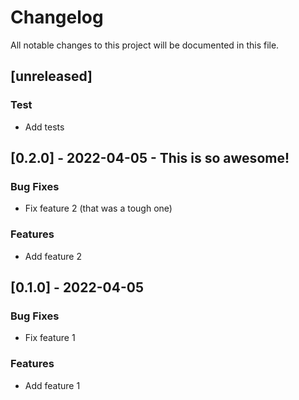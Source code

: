 # Changelog

All notable changes to this project will be documented in this file.

## [unreleased]

### Test

- Add tests

## [0.2.0] - 2022-04-05 - This is so awesome!

### Bug Fixes

- Fix feature 2 (that was a tough one)

### Features

- Add feature 2

## [0.1.0] - 2022-04-05

### Bug Fixes

- Fix feature 1

### Features

- Add feature 1

<!-- generated by git-cliff -->
